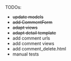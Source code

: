 TODOs:
- ~~update models~~
- ~~add CommentForm~~
- ~~adapt views~~
- ~~adapt detail template~~
- add comment urls
- add comment views
- add comment_delete.html
- manual tests



